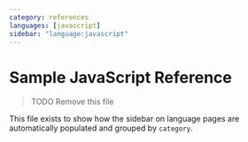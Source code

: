 ```yaml
---
category: references
languages: [javascript]
sidebar: "language:javascript"
---
```


# Sample JavaScript Reference

> TODO Remove this file

This file exists to show how the sidebar on language pages are automatically populated and grouped by `category`.
